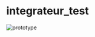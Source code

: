 # integrateur_test
![prototype](https://user-images.githubusercontent.com/116329812/210187737-7171af51-f860-4e37-b686-6743e80838e2.jpg)

